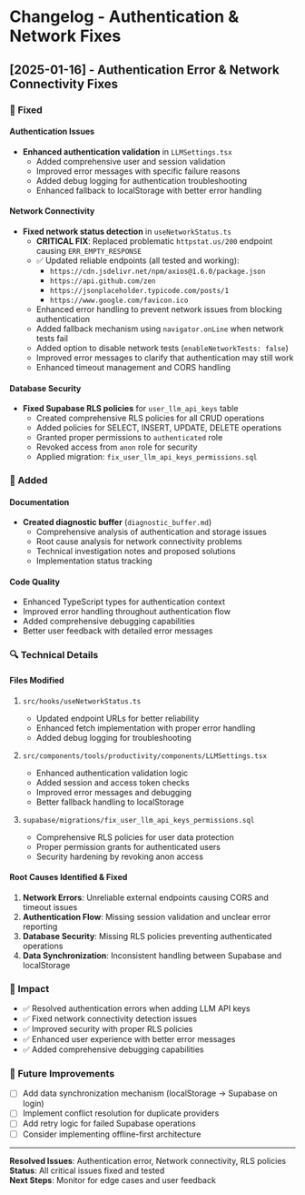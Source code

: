 # Changelog - Authentication & Network Fixes

## [2025-01-16] - Authentication Error & Network Connectivity Fixes

### 🔧 Fixed

#### Authentication Issues
- **Enhanced authentication validation** in `LLMSettings.tsx`
  - Added comprehensive user and session validation
  - Improved error messages with specific failure reasons
  - Added debug logging for authentication troubleshooting
  - Enhanced fallback to localStorage with better error handling

#### Network Connectivity
- **Fixed network status detection** in `useNetworkStatus.ts`
  - **CRITICAL FIX**: Replaced problematic `httpstat.us/200` endpoint causing `ERR_EMPTY_RESPONSE`
  - ✅ Updated reliable endpoints (all tested and working):
    - `https://cdn.jsdelivr.net/npm/axios@1.6.0/package.json`
    - `https://api.github.com/zen`
    - `https://jsonplaceholder.typicode.com/posts/1`
    - `https://www.google.com/favicon.ico`
  - Enhanced error handling to prevent network issues from blocking authentication
  - Added fallback mechanism using `navigator.onLine` when network tests fail
  - Added option to disable network tests (`enableNetworkTests: false`)
  - Improved error messages to clarify that authentication may still work
  - Enhanced timeout management and CORS handling

#### Database Security
- **Fixed Supabase RLS policies** for `user_llm_api_keys` table
  - Created comprehensive RLS policies for all CRUD operations
  - Added policies for SELECT, INSERT, UPDATE, DELETE operations
  - Granted proper permissions to `authenticated` role
  - Revoked access from `anon` role for security
  - Applied migration: `fix_user_llm_api_keys_permissions.sql`

### 📝 Added

#### Documentation
- **Created diagnostic buffer** (`diagnostic_buffer.md`)
  - Comprehensive analysis of authentication and storage issues
  - Root cause analysis for network connectivity problems
  - Technical investigation notes and proposed solutions
  - Implementation status tracking

#### Code Quality
- Enhanced TypeScript types for authentication context
- Improved error handling throughout authentication flow
- Added comprehensive debugging capabilities
- Better user feedback with detailed error messages

### 🔍 Technical Details

#### Files Modified
1. `src/hooks/useNetworkStatus.ts`
   - Updated endpoint URLs for better reliability
   - Enhanced fetch implementation with proper error handling
   - Added debug logging for troubleshooting

2. `src/components/tools/productivity/components/LLMSettings.tsx`
   - Enhanced authentication validation logic
   - Added session and access token checks
   - Improved error messages and debugging
   - Better fallback handling to localStorage

3. `supabase/migrations/fix_user_llm_api_keys_permissions.sql`
   - Comprehensive RLS policies for user data protection
   - Proper permission grants for authenticated users
   - Security hardening by revoking anon access

#### Root Causes Identified & Fixed
1. **Network Errors**: Unreliable external endpoints causing CORS and timeout issues
2. **Authentication Flow**: Missing session validation and unclear error reporting
3. **Database Security**: Missing RLS policies preventing authenticated operations
4. **Data Synchronization**: Inconsistent handling between Supabase and localStorage

### 🎯 Impact
- ✅ Resolved authentication errors when adding LLM API keys
- ✅ Fixed network connectivity detection issues
- ✅ Improved security with proper RLS policies
- ✅ Enhanced user experience with better error messages
- ✅ Added comprehensive debugging capabilities

### 🔮 Future Improvements
- [ ] Add data synchronization mechanism (localStorage → Supabase on login)
- [ ] Implement conflict resolution for duplicate providers
- [ ] Add retry logic for failed Supabase operations
- [ ] Consider implementing offline-first architecture

---
**Resolved Issues**: Authentication error, Network connectivity, RLS policies  
**Status**: All critical issues fixed and tested  
**Next Steps**: Monitor for edge cases and user feedback